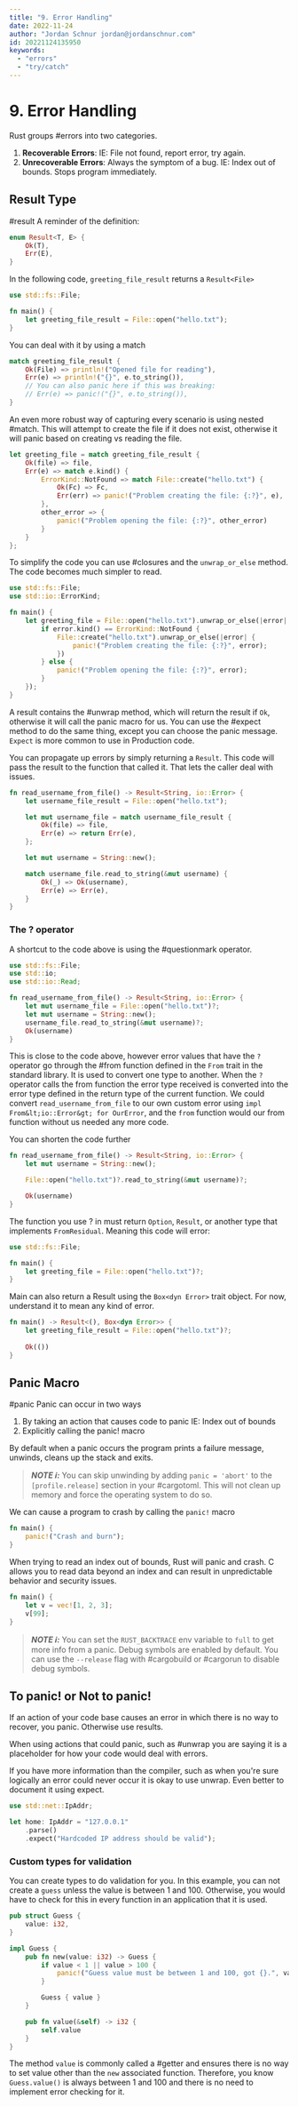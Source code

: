 ```yaml
---
title: "9. Error Handling"
date: 2022-11-24
author: "Jordan Schnur jordan@jordanschnur.com"
id: 20221124135950
keywords:
  - "errors"
  - "try/catch"
---
```


# 9. Error Handling
Rust groups #errors into two categories. 

1. **Recoverable Errors**: IE: File not found, report error, try again.
2. **Unrecoverable Errors**:  Always the symptom of a bug. IE: Index out of bounds. Stops program immediately.


## Result Type
#result
A reminder of the definition: 
```rust
enum Result<T, E> {
    Ok(T),
    Err(E),
}
```

In the following code, `greeting_file_result` returns a `Result<File>` 
```rust
use std::fs::File;

fn main() {
    let greeting_file_result = File::open("hello.txt");
}
```

You can deal with it by using a match
```rust
match greeting_file_result {
	Ok(File) => println!("Opened file for reading"),
	Err(e) => println!("{}", e.to_string()), 
	// You can also panic here if this was breaking:
	// Err(e) => panic!("{}", e.to_string()),
}
```

An even more robust way of capturing every scenario is using nested #match. This will attempt to create the file if it does not exist, otherwise it will panic based on creating vs reading the file.
```rust
let greeting_file = match greeting_file_result {
	Ok(file) => file,
	Err(e) => match e.kind() {
		ErrorKind::NotFound => match File::create("hello.txt") {
			Ok(Fc) => Fc,
			Err(err) => panic!("Problem creating the file: {:?}", e),
		},
		other_error => {
			panic!("Problem opening the file: {:?}", other_error)
		}
	}
};
```

To simplify the code you can use #closures and the `unwrap_or_else` method. The code becomes much simpler to read.
```rust
use std::fs::File;
use std::io::ErrorKind;

fn main() {
    let greeting_file = File::open("hello.txt").unwrap_or_else(|error| {
        if error.kind() == ErrorKind::NotFound {
            File::create("hello.txt").unwrap_or_else(|error| {
                panic!("Problem creating the file: {:?}", error);
            })
        } else {
            panic!("Problem opening the file: {:?}", error);
        }
    });
}
```

A result contains the #unwrap method, which will return the result if `Ok`, otherwise it will call the panic macro for us. You can use the #expect method to do the same thing, except you can choose the panic message. `Expect` is more common to use in Production code.

You can propagate up errors by simply returning a `Result`. This code will pass the result to the function that called it. That lets the caller deal with issues.
```rust
fn read_username_from_file() -> Result<String, io::Error> {
    let username_file_result = File::open("hello.txt");

    let mut username_file = match username_file_result {
        Ok(file) => file,
        Err(e) => return Err(e),
    };

    let mut username = String::new();

    match username_file.read_to_string(&mut username) {
        Ok(_) => Ok(username),
        Err(e) => Err(e),
    }
}
```

### The ? operator
A shortcut to the code above is using the #questionmark operator.
```rust
use std::fs::File;
use std::io;
use std::io::Read;

fn read_username_from_file() -> Result<String, io::Error> {
    let mut username_file = File::open("hello.txt")?;
    let mut username = String::new();
    username_file.read_to_string(&mut username)?;
    Ok(username)
}
```

This is close to the code above, however error values that have the `?` operator go through the #from function defined in the `From` trait in the standard library. It is used to convert one type to another. When the `?` operator calls the from function the error type received is converted into the error type defined in the return type of the current function. We could convert `read_username_from_file` to our own custom error using `impl From&lt;io::Error&gt; for OurError`, and the `from` function would our from function without us needed any more code.

You can shorten the code further 
```rust
fn read_username_from_file() -> Result<String, io::Error> {
    let mut username = String::new();

    File::open("hello.txt")?.read_to_string(&mut username)?;

    Ok(username)
}
```

The function you use ? in must return `Option`, `Result`, or another type that implements `FromResidual`. Meaning this code will error:
```rust
use std::fs::File;

fn main() {
    let greeting_file = File::open("hello.txt")?;
}
```

Main can also return a Result using the `Box<dyn Error>` trait object. For now, understand it to mean any kind of error. 
```rust
fn main() -> Result<(), Box<dyn Error>> {
    let greeting_file_result = File::open("hello.txt")?;
    
    Ok(())
}
```


## Panic Macro
#panic
Panic can occur in two ways
1. By taking an action that causes code to panic IE: Index out of bounds
2. Explicitly calling the panic! macro

By default when a panic occurs the program prints a failure message, unwinds, cleans up the stack and exits.
> **_NOTE ℹ️:_** You can skip unwinding by adding `panic = 'abort'` to the `[profile.release]` section in your #cargotoml. This will not clean up memory and force the operating system to do so.

We can cause a program to crash by calling the `panic!` macro
```rust
fn main() {
    panic!("Crash and burn");
}
```

When trying to read an index out of bounds, Rust will panic and crash. C allows you to read data beyond an index and can result in unpredictable behavior and security issues. 
```rust
fn main() {
    let v = vec![1, 2, 3];
    v[99];
}
```

> **_NOTE ℹ️:_** You can set the `RUST_BACKTRACE` env variable to `full` to get more info from a panic. Debug symbols are enabled by default. You can use the `--release` flag  with #cargobuild or #cargorun to disable debug symbols.

## To panic! or Not to panic!
If an action of your code base causes an error in which there is no way to recover, you panic. Otherwise use results.

When using actions that could panic, such as #unwrap you are saying it is a placeholder for how your code would deal with errors.

If you have more information than the compiler, such as when you're sure logically an error could never occur it is okay to use unwrap. Even better to document it using expect.
```rust
use std::net::IpAddr;

let home: IpAddr = "127.0.0.1"
	.parse()
	.expect("Hardcoded IP address should be valid");
```

### Custom types for validation
You can create types to do validation for you. 
In this example, you can not create a `guess` unless the value is between 1 and 100. Otherwise, you would have to check for this in every function in an application that it is used.
```rust
pub struct Guess {
    value: i32,
}

impl Guess {
    pub fn new(value: i32) -> Guess {
        if value < 1 || value > 100 {
            panic!("Guess value must be between 1 and 100, got {}.", value);
        }

        Guess { value }
    }

    pub fn value(&self) -> i32 {
        self.value
    }
}
```

The method `value` is commonly called a #getter and ensures there is no way to set value other than the `new` associated function. Therefore, you know `Guess.value()` is always between 1 and 100 and there is no need to implement error checking for it.